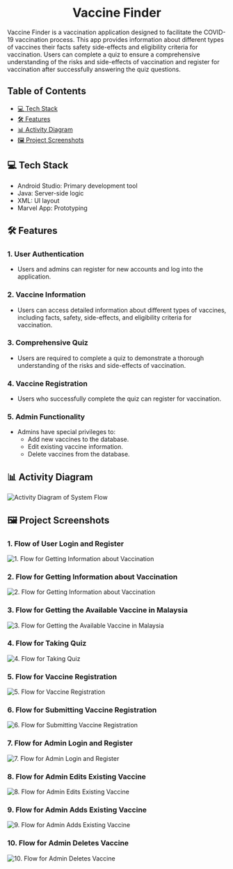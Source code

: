<h1 align="center" id="title">Vaccine Finder</h1>

<p id="description">Vaccine Finder is a vaccination application designed to facilitate the COVID-19 vaccination process. This app provides information about different types of vaccines their facts safety side-effects and eligibility criteria for vaccination. Users can complete a quiz to ensure a comprehensive understanding of the risks and side-effects of vaccination and register for vaccination after successfully answering the quiz questions.</p>

## Table of Contents

<!-- - [🚀 Demo](#demo) -->
- [💻 Tech Stack](#tech-stack)
- [🛠️ Features](#features)
- [📊 Activity Diagram](#activity-diagram)
- [🖼️ Project Screenshots](#project-screenshots)

<!-- <h2>🚀 Demo</h2>

[https://res.cloudinary.com/dj90bmvon/image/upload/c\_padb\_auto:predominantfl\_preserve\_transparency/v1692502257/1\_Flow\_of\_User\_Login\_and\_Register\_wbl5yr.jpg?\_s=public-apps](https://res.cloudinary.com/dj90bmvon/image/upload/c_padb_auto:predominantfl_preserve_transparency/v1692502257/1_Flow_of_User_Login_and_Register_wbl5yr.jpg?_s=public-apps) -->


## 💻 Tech Stack

- Android Studio: Primary development tool
- Java: Server-side logic
- XML: UI layout
- Marvel App: Prototyping


## 🛠️ Features

### 1. User Authentication
- Users and admins can register for new accounts and log into the application.

### 2. Vaccine Information
- Users can access detailed information about different types of vaccines, including facts, safety, side-effects, and eligibility criteria for vaccination.

### 3. Comprehensive Quiz
- Users are required to complete a quiz to demonstrate a thorough understanding of the risks and side-effects of vaccination.

### 4. Vaccine Registration
- Users who successfully complete the quiz can register for vaccination.

### 5. Admin Functionality
- Admins have special privileges to:
  - Add new vaccines to the database.
  - Edit existing vaccine information.
  - Delete vaccines from the database.


## 📊 Activity Diagram

![Activity Diagram of System Flow](screenshots/activity_diagram_of_system_flow.png)


## 🖼️ Project Screenshots

### 1. Flow of User Login and Register
![1. Flow for Getting Information about Vaccination](screenshots/1_flow_of_user_login_and_register.png)
<br />

### 2. Flow for Getting Information about Vaccination
![2. Flow for Getting Information about Vaccination](screenshots/2_flow_for_getting_information_about_vaccination.png)
<br />


### 3. Flow for Getting the Available Vaccine in Malaysia
![3. Flow for Getting the Available Vaccine in Malaysia](screenshots/3_flow_for_getting_the_available_vaccine_in_malaysia.png)
<br />



### 4. Flow for Taking Quiz
![4. Flow for Taking Quiz](screenshots/4_flow_for_taking_quiz.png)
<br />


### 5. Flow for Vaccine Registration
![5. Flow for Vaccine Registration](screenshots/5_flow_for_vaccine_registration.png)
<br />


### 6. Flow for Submitting Vaccine Registration
![6. Flow for Submitting Vaccine Registration](screenshots/6_flow_for_submitting_vaccine_registration.png)
<br />


### 7. Flow for Admin Login and Register
![7. Flow for Admin Login and Register](screenshots/7_flow_for_admin_login_and_register.png)
<br />


### 8. Flow for Admin Edits Existing Vaccine
![8. Flow for Admin Edits Existing Vaccine](screenshots/8_flow_for_admin_edits_existing_vaccine.png)
<br />


### 9. Flow for Admin Adds Existing Vaccine
![9. Flow for Admin Adds Existing Vaccine](screenshots/9_flow_for_admin_adds_existing_vaccine.png)
<br />


### 10. Flow for Admin Deletes Vaccine
![10. Flow for Admin Deletes Vaccine](screenshots/10_flow_for_admin_deletes_vaccine.png)
<br />
